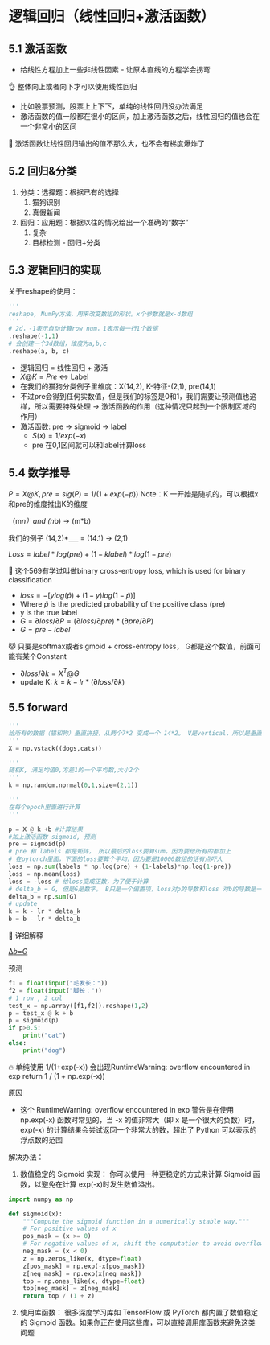 # 逻辑回归（线性回归+激活函数）

## 5.1 激活函数

- 给线性方程加上一些非线性因素 - 让原本直线的方程学会拐弯

<aside>
👌 整体向上或者向下才可以使用线性回归

</aside>

- 比如股票预测，股票上上下下，单纯的线性回归没办法满足
- 激活函数的值一般都在很小的区间，加上激活函数之后，线性回归的值也会在一个非常小的区间

<aside>
🔑 激活函数让线性回归输出的值不那么大，也不会有梯度爆炸了

</aside>

## 5.2 回归&分类

1. 分类：选择题：根据已有的选择
    1. 猫狗识别
    2. 真假新闻
2. 回归：应用题：根据以往的情况给出一个准确的“数字”
    1. 复杂
    2. 目标检测 - 回归+分类

## 5.3 逻辑回归的实现

关于reshape的使用：

```python
'''
reshape, NumPy方法，用来改变数组的形状。x个参数就是x-d数组
'''
# 2d，-1表示自动计算row num，1表示每一行1个数据
.reshape(-1,1)
# 会创建一个3d数组，维度为a,b,c 
.reshape(a, b, c)
```

- 逻辑回归 = 线性回归 + 激活
- $X @ K = Pre$  ↔ Label
- 在我们的猫狗分类例子里维度：X(14,2), K-特征-(2,1), pre(14,1)
- 不过pre会得到任何实数值，但是我们的标签是0和1，我们需要让预测值也这样，所以需要特殊处理 → 激活函数的作用（这种情况只起到一个限制区域的作用）
- 激活函数: pre → sigmoid → label
    - $S(x) = 1/exp(-x)$
    - pre 在0,1区间就可以和label计算loss

## 5.4 数学推导

$P = X @ K, pre = sig(P)= 1/(1+exp(-p))$ Note：K 一开始是随机的，可以根据x和pre的维度推出K的维度

（m*n）and (n*b) → (m*b)

我们的例子 (14,2)*___ = (14.1) → (2,1)

$Loss = label * log(pre) + (1-klabel) * log(1-pre)$

<aside>
👻 这个569有学过叫做binary cross-entropy loss, which is used for binary classification

</aside>

- $loss = -[ylog(\hat p) + (1-y)log(1-\hat p)]$
- Where $\hat p$  is the predicted probability of the positive class (pre)
- y is the true label
- $G = \partial loss / \partial P = (\partial loss/\partial pre)*(\partial pre/\partial P)$
- $G = pre - label$

<aside>
😾 只要是softmax或者sigmoid + cross-entropy loss， G都是这个数值，前面可能有某个Constant

</aside>

- $\partial loss/\partial k = X^T @G$
- update K: $k = k - lr *(\partial loss/\partial k)$

## 5.5 forward

```python
'''
给所有的数据（猫和狗）垂直拼接，从两个7*2 变成一个 14*2。 V是vertical，所以是垂直
'''
X = np.vstack((dogs,cats))

'''
随机K, 满足均值0,方差1的一个平均数,大小2个
'''
k = np.random.normal(0,1,size=(2,1))

'''
在每个epoch里面进行计算
'''

p = X @ k +b #计算结果
#加上激活函数 sigmoid, 预测
pre = sigmoid(p)
# pre 和 labels 都是矩阵， 所以最后的loss要算sum，因为要给所有的都加上
# 在pytorch里面，下面的loss要算个平均，因为要是10000数组的话有点吓人
loss = np.sum(labels * np.log(pre) + (1-labels)*np.log(1-pre))
loss = np.mean(loss)
loss = -loss # 给loss变成正数，为了便于计算
# delta_b = G, 但是G是数字。 B只是一个偏置项，loss对p的导数和loss 对b的导数是一样的
delta_b = np.sum(G)
# update
k = k - lr * delta_k
b = b - lr * delta_b
```

<aside>
🔑 详细解释

[Δ*b*=*G*](https://furtive-dormouse-502.notion.site/b-G-fcad4152ba3141a487da4924d6b9c57b?pvs=4)

</aside>

预测

```python
f1 = float(input("毛发长："))
f2 = float(input("脚长："))
# 1 row , 2 col
test_x = np.array([f1,f2]).reshape(1,2)
p = test_x @ k + b
p = sigmoid(p)
if p>0.5:
    print("cat")
else:
    print("dog")
```

<aside>
🔥 单纯使用 1/(1+exp(-x)) 会出现RuntimeWarning: overflow encountered in exp return 1 / (1 + np.exp(-x))

</aside>

原因

- 这个 RuntimeWarning: overflow encountered in exp 警告是在使用 np.exp(-x) 函数时常见的，当 -x 的值非常大（即 x 是一个很大的负数）时，exp(-x) 的计算结果会尝试返回一个非常大的数，超出了 Python 可以表示的浮点数的范围

解决办法：

1. 数值稳定的 Sigmoid 实现： 你可以使用一种更稳定的方式来计算 Sigmoid 函数，以避免在计算 exp(-x)时发生数值溢出。

```python
import numpy as np

def sigmoid(x):
    """Compute the sigmoid function in a numerically stable way."""
    # For positive values of x
    pos_mask = (x >= 0)
    # For negative values of x, shift the computation to avoid overflow
    neg_mask = (x < 0)
    z = np.zeros_like(x, dtype=float)
    z[pos_mask] = np.exp(-x[pos_mask])
    z[neg_mask] = np.exp(x[neg_mask])
    top = np.ones_like(x, dtype=float)
    top[neg_mask] = z[neg_mask]
    return top / (1 + z)
```

2. 使用库函数： 很多深度学习库如 TensorFlow 或 PyTorch 都内置了数值稳定的 Sigmoid 函数。如果你正在使用这些库，可以直接调用库函数来避免这类问题
